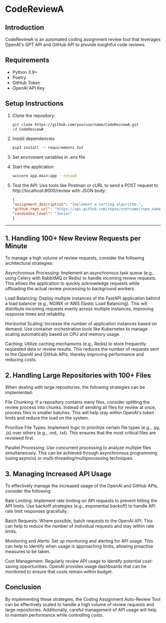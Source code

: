 # CodeReviewA

## Introduction
CodeReviewA is an automated coding assignment review tool that leverages OpenAI's GPT API and GitHub API to provide insightful code reviews. 

## Requirements
- Python 3.9+
- Poetry
- GitHub Token
- OpenAI API Key

## Setup Instructions
1. Clone the repository:
   ```bash
   git clone https://github.com/yourusername/CodeReviewA.git
   cd CodeReviewA

2. Install dependencies 
    ```bash
    pip3 install -r requirements.txt

3. Set enviroment variables in .env file

4. Start the application
    ```bash
    uvicorn app.main:app --reload

5. Test the API: Use tools like Postman or cURL to send a POST request to http://localhost:8000/review with JSON body:
    ```json
    {
    "assignment_description": "Implement a sorting algorithm.",
    "github_repo_url": "https://api.github.com/repos/username/repo_name/contents/",
    "candidate_level": "Junior"
    }

---

## 1. Handling 100+ New Review Requests per Minute

To manage a high volume of review requests, consider the following architectural strategies:

Asynchronous Processing: Implement an asynchronous task queue (e.g., using Celery with RabbitMQ or Redis) to handle incoming review requests. This allows the application to quickly acknowledge requests while offloading the actual review processing to background workers.

Load Balancing: Deploy multiple instances of the FastAPI application behind a load balancer (e.g., NGINX or AWS Elastic Load Balancing). This will distribute incoming requests evenly across multiple instances, improving response times and reliability.

Horizontal Scaling: Increase the number of application instances based on demand. Use container orchestration tools like Kubernetes to manage scaling automatically based on CPU and memory usage.

Caching: Utilize caching mechanisms (e.g., Redis) to store frequently requested data or review results. This reduces the number of requests sent to the OpenAI and GitHub APIs, thereby improving performance and reducing costs.

## 2. Handling Large Repositories with 100+ Files

When dealing with large repositories, the following strategies can be implemented:

File Chunking: If a repository contains many files, consider splitting the review process into chunks. Instead of sending all files for review at once, process files in smaller batches. This will help stay within OpenAI's token limits and reduce the load on the system.

Prioritize File Types: Implement logic to prioritize certain file types (e.g., .py, .js) over others (e.g., .md, .txt). This ensures that the most critical files are reviewed first.

Parallel Processing: Use concurrent processing to analyze multiple files simultaneously. This can be achieved through asynchronous programming (using asyncio) or multi-threading/multiprocessing techniques.

## 3. Managing Increased API Usage

To effectively manage the increased usage of the OpenAI and GitHub APIs, consider the following:

Rate Limiting: Implement rate limiting on API requests to prevent hitting the API limits. Use backoff strategies (e.g., exponential backoff) to handle API rate limit responses gracefully.

Batch Requests: Where possible, batch requests to the OpenAI API. This can help to reduce the number of individual requests and stay within rate limits.

Monitoring and Alerts: Set up monitoring and alerting for API usage. This can help to identify when usage is approaching limits, allowing proactive measures to be taken.

Cost Management: Regularly review API usage to identify potential cost-saving opportunities. OpenAI provides usage dashboards that can be monitored to ensure that costs remain within budget.

## Conclusion

By implementing these strategies, the Coding Assignment Auto-Review Tool can be effectively scaled to handle a high volume of review requests and large repositories. Additionally, careful management of API usage will help to maintain performance while controlling costs.